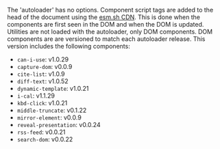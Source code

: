 The 'autoloader' has no options.
Component script tags are added to the head of the document using the [esm.sh CDN](https://esm.sh/). 
This is done when the components are first seen in the DOM and when the DOM is updated.
Utilities are not loaded with the autoloader, only DOM components.
DOM components are are versioned to match each autoloader release.
This version includes the following components:

- `can-i-use`: v1.0.29
- `capture-dom`: v0.0.9
- `cite-list`: v1.0.9
- `diff-text`: v1.0.52
- `dynamic-template`: v1.0.21
- `i-cal`: v1.1.29
- `kbd-click`: v1.0.21
- `middle-truncate`: v0.1.22
- `mirror-element`: v0.0.9
- `reveal-presentation`: v0.0.24
- `rss-feed`: v0.0.21
- `search-dom`: v0.0.22

